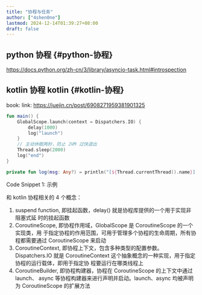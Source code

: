 ```yaml
---
title: "协程与任务"
author: ["4shen0ne"]
lastmod: 2024-12-14T01:39:27+08:00
draft: false
---
```


## python 协程 {#python-协程}

<https://docs.python.org/zh-cn/3/library/asyncio-task.html#introspection>


## kotlin 协程 <span class="tag"><span class="kotlin">kotlin</span></span> {#kotlin-协程}

book:
link: <https://juejin.cn/post/6908271959381901325>

```kotlin
fun main() {
    GlobalScope.launch(context = Dispatchers.IO) {
        delay(1000)
        log("launch")
    }
    // 主动休眠两秒，防止 JVM 过快退出
    Thread.sleep(2000)
    log("end")
}

private fun log(msg: Any?) = println("[${Thread.currentThread().name}] $msg")
```
<div class="src-block-caption">
  <span class="src-block-number">Code Snippet 1:</span>
  示例
</div>

和 kotlin 协程相关的 4 个概念：

1.  suspend function, 即挂起函数，delay() 就是协程库提供的一个用于实现非阻塞式延
    时的挂起函数
2.  CoroutineScope, 即协程作用域，GlobalScope 是 CoroutineScope 的一个实现类，用
    于指定协程的作用范围，可用于管理多个协程的生命周期，所有协程都需要通过
    CoroutineScope 来启动
3.  CoroutineContext, 即协程上下文，包含多种类型的配置参数。Dispatchers.IO 就是
    CoroutineContext 这个抽象概念的一种实现，用于指定协程的运行载体，即用于指定协
    程要运行在哪类线程上
4.  CoroutineBuilder, 即协程构建器，协程在 CoroutineScope 的上下文中通过 launch、
    async 等协程构建器来进行声明并启动。launch、async 均被声明为 CoroutineScope
    的扩展方法

